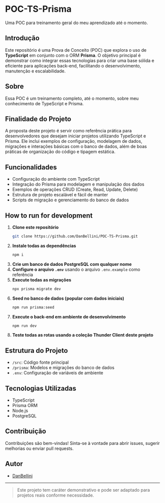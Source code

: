 # POC-TS-Prisma

Uma POC para treinamento geral do meu aprendizado até o momento.

## Introdução

Este repositório é uma Prova de Conceito (POC) que explora o uso de **TypeScript** em conjunto com o ORM **Prisma**. O objetivo principal é demonstrar como integrar essas tecnologias para criar uma base sólida e eficiente para aplicações back-end, facilitando o desenvolvimento, manutenção e escalabilidade.

## Sobre

Essa POC é um treinamento completo, até o momento, sobre meu conhecimento de TypeScript e Prisma.

## Finalidade do Projeto

A proposta deste projeto é servir como referência prática para desenvolvedores que desejam iniciar projetos utilizando TypeScript e Prisma. Ele inclui exemplos de configuração, modelagem de dados, migrações e interações básicas com o banco de dados, além de boas práticas de organização do código e tipagem estática.

## Funcionalidades

- Configuração do ambiente com TypeScript
- Integração do Prisma para modelagem e manipulação dos dados
- Exemplos de operações CRUD (Create, Read, Update, Delete)
- Estrutura de projeto escalável e fácil de manter
- Scripts de migração e gerenciamento do banco de dados

## How to run for development

1. **Clone este repositório**
   ```bash
   git clone https://github.com/DanBellini/POC-TS-Prisma.git
   ```
2. **Instale todas as dependências**
   ```bash
   npm i
   ```
3. **Crie um banco de dados PostgreSQL com qualquer nome**
4. **Configure o arquivo `.env`** usando o arquivo `.env.example` como referência
5. **Execute todas as migrações**
   ```bash
   npx prisma migrate dev
   ```
6. **Seed no banco de dados (popular com dados iniciais)**
   ```bash
   npm run prisma:seed
   ```
7. **Execute o back-end em ambiente de desenvolvimento**
   ```bash
   npm run dev
   ```
8. **Teste todas as rotas usando a coleção Thunder Client deste projeto**

## Estrutura do Projeto

- `/src`: Código fonte principal
- `/prisma`: Modelos e migrações do banco de dados
- `.env`: Configuração de variáveis de ambiente

## Tecnologias Utilizadas

- TypeScript
- Prisma ORM
- Node.js
- PostgreSQL

## Contribuição

Contribuições são bem-vindas! Sinta-se à vontade para abrir issues, sugerir melhorias ou enviar pull requests.

## Autor

- [DanBellini](https://github.com/DanBellini)

---

> Este projeto tem caráter demonstrativo e pode ser adaptado para projetos reais conforme necessidade.
